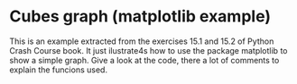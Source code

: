 # Cubes graph (matplotlib example)
This is an example extracted from the exercises 15.1 and 15.2 of Python Crash Course book. It just ilustrate4s how to use the package matplotlib to show a simple graph. Give a look at the code, there a lot of comments to explain the funcions used. 